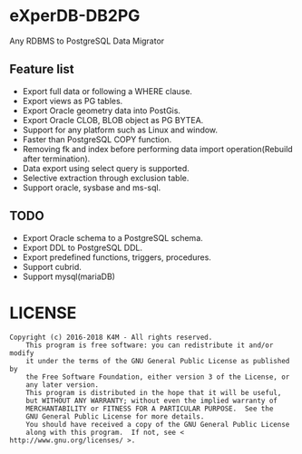 # eXperDB-DB2PG

Any RDBMS to PostgreSQL Data Migrator

## Feature list
- Export full data or following a WHERE clause.
- Export views as PG tables.
- Export Oracle geometry data into PostGis.
- Export Oracle CLOB, BLOB object as PG BYTEA.
- Support for any platform such as Linux and window.
- Faster than PostgreSQL COPY function.
- Removing fk and index before performing data import operation(Rebuild after termination).
- Data export using select query is supported.
- Selective extraction through exclusion table.
- Support oracle, sysbase and ms-sql.

## TODO
- Export Oracle schema to a PostgreSQL schema.
- Export DDL to PostgreSQL DDL.
- Export predefined functions, triggers, procedures.
- Support cubrid.
- Support mysql(mariaDB)

# LICENSE
	Copyright (c) 2016-2018 K4M - All rights reserved.
		This program is free software: you can redistribute it and/or modify
		it under the terms of the GNU General Public License as published by
		the Free Software Foundation, either version 3 of the License, or
		any later version.
		This program is distributed in the hope that it will be useful,
		but WITHOUT ANY WARRANTY; without even the implied warranty of
		MERCHANTABILITY or FITNESS FOR A PARTICULAR PURPOSE.  See the
		GNU General Public License for more details.
		You should have received a copy of the GNU General Public License
		along with this program.  If not, see < http://www.gnu.org/licenses/ >.

